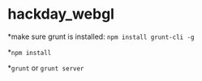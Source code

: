 hackday_webgl
=============

*make sure grunt is installed: `npm install grunt-cli -g`

*`npm install`

*`grunt` or `grunt server`
